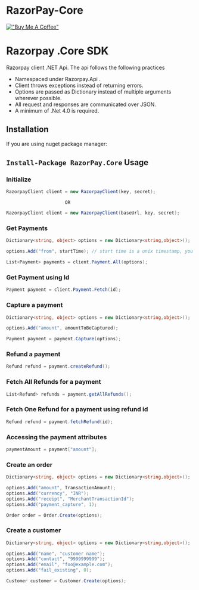 # RazorPay-Core


[!["Buy Me A Coffee"](https://cdn.buymeacoffee.com/assets/img/home-page-v3/bmc-new-logo.png)](https://www.buymeacoffee.com/varunteja)

Razorpay .Core SDK
=================  
Razorpay client .NET Api. The api follows the following practices
* Namespaced under Razorpay.Api .
* Client throws exceptions instead of returning errors.
* Options are passed as Dictionary instead of multiple arguments wherever possible.
* All request and responses are communicated over JSON.
* A minimum of .Net 4.0 is required.

Installation
--------
If you are using nuget package manager:

`
Install-Package RazorPay.Core
`
Usage
-----
### Initialize
```cs
RazorpayClient client = new RazorpayClient(key, secret); 
```
                          OR
```cs
RazorpayClient client = new RazorpayClient(baseUrl, key, secret); 
```

### Get Payments
```cs
Dictionary<string, object> options = new Dictionary<string,object>();

options.Add("from", startTime); // start time is a unix timestamp, you can get unix timestamp using                                // Utils.ToUnixTimestamp  method

List<Payment> payments = client.Payment.All(options);
```


### Get Payment using Id
```cs
Payment payment = client.Payment.Fetch(id);
```

### Capture a payment
```cs
Dictionary<string, object> options = new Dictionary<string,object>();

options.Add("amount", amountToBeCaptured); 

Payment payment = payment.Capture(options);
```

### Refund a payment
```cs
Refund refund = payment.createRefund();
```

### Fetch All Refunds for a payment
```cs
List<Refund> refunds = payment.getAllRefunds();
```

### Fetch One Refund for a payment using refund id
```cs
Refund refund = payment.fetchRefund(id);
```

### Accessing the payment attributes
```cs
paymentAmount = payment["amount"];
```

### Create an order
```cs
Dictionary<string, object> options = new Dictionary<string,object>();

options.Add("amount", TransactionAmount); 
options.Add("currency", "INR"); 
options.Add("receipt", "MerchantTransactionId"); 
options.Add("payment_capture", 1); 

Order order = Order.Create(options);
```

### Create a customer
```cs
Dictionary<string, object> options = new Dictionary<string,object>();

options.Add("name", "customer name"); 
options.Add("contact", "9999999999"); 
options.Add("email", "foo@example.com"); 
options.Add("fail_existing", 0); 

Customer customer = Customer.Create(options);
```
